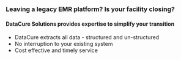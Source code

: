 ### Leaving a legacy EMR platform? Is your facility closing? 

#### DataCure Solutions provides expertise to simplify your transition

* DataCure extracts all data - structured and un-structured
* No interruption to your existing system
* Cost effective and timely service
